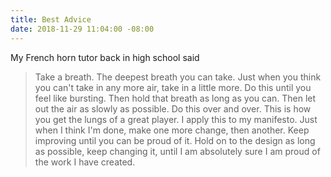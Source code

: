 ```yaml
---
title: Best Advice
date: 2018-11-29 11:04:00 -08:00
---
```


My French horn tutor back in high school said

> Take a breath. The deepest breath you can take. Just when you think you can't take in any more air, take in a little more. Do this until you feel like bursting. Then hold that breath as long as you can. Then let out the air as slowly as possible. Do this over and over. This is how you get the lungs of a great player.
I apply this to my manifesto. Just when I think I'm done, make one more change, then another. Keep improving until you can be proud of it. Hold on to the design as long as possible, keep changing it, until I am absolutely sure I am proud of the work I have created.